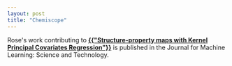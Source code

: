 ```yaml
---
layout: post
title: "Chemiscope"
---
```


Rose's work contributing to <b><a href="https://iopscience.iop.org/article/10.1088/2632-2153/aba9ef">{{"Structure-property maps with Kernel Principal Covariates Regression"}}</a></b> is published in the Journal for Machine Learning: Science and Technology. 
